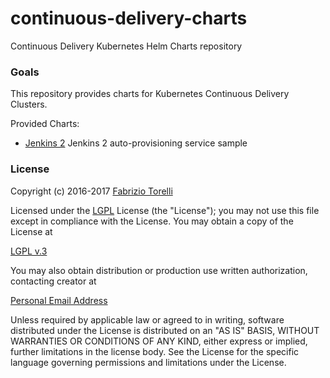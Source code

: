 # continuous-delivery-charts
Continuous Delivery Kubernetes Helm Charts repository

### Goals ###

This repository provides charts for Kubernetes Continuous Delivery Clusters.

Provided Charts:
* [Jenkins 2](https://github.com/hellgate75/continuous-delivery-charts/tree/master/continuous-delivery/jenkins) Jenkins 2 auto-provisioning service sample


### License ###

Copyright (c) 2016-2017 [Fabrizio Torelli](https://www.linkedin.com/in/fabriziotorelli/)

Licensed under the [LGPL](https://github.com/hellgate75/continuous-delivery-charts/tree/master/LICENSE) License (the "License");
you may not use this file except in compliance with the License.
You may obtain a copy of the License at

[LGPL v.3](https://github.com/hellgate75/continuous-delivery-charts/tree/master/LICENSE)

You may also obtain distribution or production use written authorization, contacting creator at

[Personal Email Address](mailto:hellgate75@gmail.com)

Unless required by applicable law or agreed to in writing, software
distributed under the License is distributed on an "AS IS" BASIS,
WITHOUT WARRANTIES OR CONDITIONS OF ANY KIND, either express or implied,
further limitations in the license body.
See the License for the specific language governing permissions and
limitations under the License.
